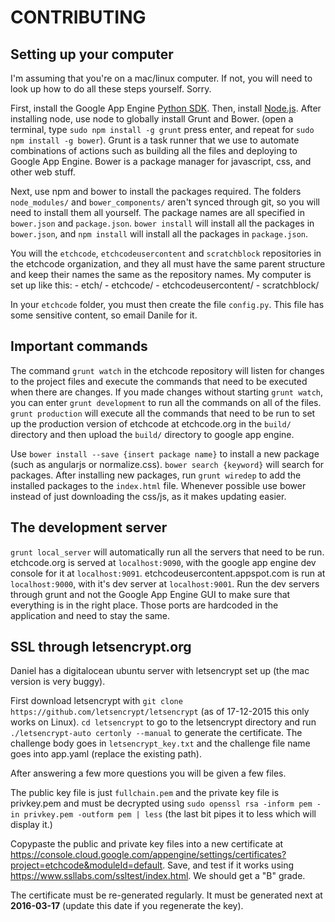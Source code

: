 # CONTRIBUTING
## Setting up your computer
I'm assuming that you're on a mac/linux computer. If not, you will need to look up how to do all these steps yourself. Sorry.

First, install the Google App Engine [Python SDK](https://cloud.google.com/appengine/downloads). Then, install [Node.js](http://nodejs.org). After installing node, use node to globally install Grunt and Bower. (open a terminal, type `sudo npm install -g grunt` press enter, and repeat for `sudo npm install -g bower`). Grunt is a task runner that we use to automate combinations of actions such as building all the files
and deploying to Google App Engine. Bower is a package manager for javascript, css, and other web stuff.

Next, use npm and bower to install the packages required. The folders `node_modules/` and `bower_components/` aren't synced through git, so you will need to install them all yourself. The package names are all specified in `bower.json` and `package.json`. `bower install` will install all the packages in `bower.json`, and `npm install` will install all the packages in `package.json`.

You will the `etchcode`, `etchcodeusercontent` and `scratchblock` repositories in the etchcode organization, and they all must have the same parent structure and keep their names the same as the repository names. My computer is set up like this:
    - etch/
        - etchcode/
        - etchcodeusercontent/
        - scratchblock/

In your `etchcode` folder, you must then create the file `config.py`. This file has some sensitive content, so
email Danile for it.

## Important commands
The command `grunt watch` in the etchcode repository will listen for changes to the project files and execute the commands that need to be executed when there are changes. If you made changes without starting `grunt watch`, you can enter `grunt development` to run all the commands on all of the files. `grunt production` will execute all the commands that need to be run to set up the production version of etchcode at etchcode.org in the `build/` directory and then upload the `build/` directory to google app engine.

Use `bower install --save {insert package name}` to install a new package (such as angularjs or normalize.css). `bower search {keyword}` will search for packages. After installing new packages, run `grunt wiredep` to add the installed packages to the `index.html` file. Whenever possible use bower instead of just downloading the css/js, as it makes updating easier.

## The development server
`grunt local_server` will automatically run all the servers that need to be run. etchcode.org is served at `localhost:9090`, with the google app engine dev console for it at `localhost:9091`. etchcodeusercontent.appspot.com is run at `localhost:9000`, with it's dev server at `localhost:9001`. Run the dev servers through grunt and not the Google App Engine GUI to make sure that everything is in the right place. Those ports are hardcoded in the application and need to stay the same.

## SSL through letsencrypt.org
Daniel has a digitalocean ubuntu server with letsencrypt set up (the mac version is very buggy).

First download letsencrypt with `git clone https://github.com/letsencrypt/letsencrypt` (as of 17-12-2015 this only works on Linux).
`cd letsencrypt` to go to the letsencrypt directory and run `./letsencrypt-auto certonly --manual` to generate the certificate. The challenge body goes in `letsencrypt_key.txt`
and the challenge file name goes into app.yaml (replace the existing path).

After answering a few more questions you will be given a few files.

The public key file is just `fullchain.pem` and the private key file is privkey.pem and must be decrypted using `sudo openssl rsa -inform pem -in privkey.pem -outform pem | less`
(the last bit pipes it to less which will display it.)

Copypaste the public and private key files into a new certificate at https://console.cloud.google.com/appengine/settings/certificates?project=etchcode&moduleId=default. Save, and
test if it works using https://www.ssllabs.com/ssltest/index.html. We should get a "B" grade.

The certificate must be re-generated regularly. It must be generated next at **2016-03-17** (update this date if you regenerate the key).
